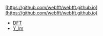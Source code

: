 [https://github.com/webfft/webfft.github.io](https://github.com/webfft/webfft.github.io)

- [DFT](/dft)
- [Y_lm](/ylm)
